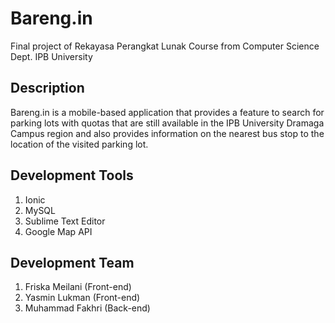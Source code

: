 # Bareng.in
Final project of Rekayasa Perangkat Lunak Course from Computer Science Dept. IPB University

## Description
Bareng.in is a mobile-based application that provides a feature to search for parking lots with quotas that are still available in the IPB University Dramaga Campus region and also provides information on the nearest bus stop to the location of the visited parking lot.

## Development Tools
1. Ionic
2. MySQL
3. Sublime Text Editor
4. Google Map API

## Development Team
1. Friska Meilani  (Front-end)
2. Yasmin Lukman   (Front-end)
3. Muhammad Fakhri (Back-end)
